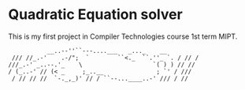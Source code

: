 # Quadratic Equation solver

This is my first project in Compiler Technologies course 1st term MIPT.
```
           __..--''``---....___   _..._    __
 /// //_.-'    .-/";  `        ``<._  ``.''_ `. / // /   
///_.-' _..--.'_    \                    `( ) ) // //  
/ (_..-' // (< _     ;_..__               ; `' / /// 
 / // // //  `-._,_)' // / ``--...____..-' /// / //
```



